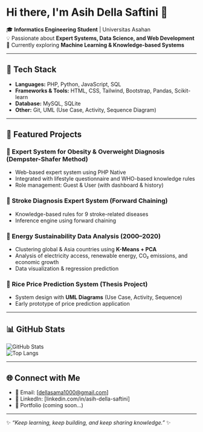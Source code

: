 # Hi there, I'm Asih Della Saftini 👋

🎓 **Informatics Engineering Student** | Universitas Asahan  
💡 Passionate about **Expert Systems, Data Science, and Web Development**  
🌱 Currently exploring **Machine Learning & Knowledge-based Systems**  

---

## 🚀 Tech Stack
- **Languages:** PHP, Python, JavaScript, SQL  
- **Frameworks & Tools:** HTML, CSS, Tailwind, Bootstrap, Pandas, Scikit-learn  
- **Database:** MySQL, SQLite  
- **Other:** Git, UML (Use Case, Activity, Sequence Diagram)  

---

## 📌 Featured Projects
### 🔹 Expert System for Obesity & Overweight Diagnosis (Dempster-Shafer Method)
- Web-based expert system using PHP Native  
- Integrated with lifestyle questionnaire and WHO-based knowledge rules  
- Role management: Guest & User (with dashboard & history)  

### 🔹 Stroke Diagnosis Expert System (Forward Chaining)
- Knowledge-based rules for 9 stroke-related diseases  
- Inference engine using forward chaining  

### 🔹 Energy Sustainability Data Analysis (2000–2020)
- Clustering global & Asia countries using **K-Means + PCA**  
- Analysis of electricity access, renewable energy, CO₂ emissions, and economic growth  
- Data visualization & regression prediction  

### 🔹 Rice Price Prediction System (Thesis Project)
- System design with **UML Diagrams** (Use Case, Activity, Sequence)  
- Early prototype of price prediction application  

---

## 📊 GitHub Stats
![GitHub Stats](https://github-readme-stats.vercel.app/api?username=asihdellasastini&show_icons=true&theme=radical)  
![Top Langs](https://github-readme-stats.vercel.app/api/top-langs/?username=asihdellasastini&layout=compact&theme=radical)  

---

## 🌐 Connect with Me
- 📧 Email: [dellasama1000@gmail.com]  
- 💼 LinkedIn: [linkedin.com/in/asih-della-saftini]  
- 📝 Portfolio (coming soon...)  

---
✨ *“Keep learning, keep building, and keep sharing knowledge.”* ✨
